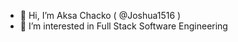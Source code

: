 - 👋 Hi, I’m Aksa Chacko ( @Joshua1516 )
- 👀 I’m interested in Full Stack Software Engineering
<!---
Joshua1516/Joshua1516 is a ✨ special ✨ repository because its `README.md` (this file) appears on your GitHub profile.
You can click the Preview link to take a look at your changes.
--->
